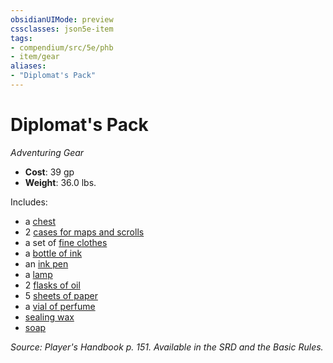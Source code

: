 ```yaml
---
obsidianUIMode: preview
cssclasses: json5e-item
tags:
- compendium/src/5e/phb
- item/gear
aliases: 
- "Diplomat's Pack"
---
```

# Diplomat's Pack
*Adventuring Gear*  

- **Cost**: 39 gp
- **Weight**: 36.0 lbs.

Includes:

- a [chest](5E2014官方资源/items/chest.md)  
- 2 [cases for maps and scrolls](5E2014官方资源/items/map-or-scroll-case.md)  
- a set of [fine clothes](5E2014官方资源/items/fine-clothes.md)  
- a [bottle of ink](5E2014官方资源/items/ink-1-ounce-bottle.md)  
- an [ink pen](5E2014官方资源/items/ink-pen.md)  
- a [lamp](5E2014官方资源/items/lamp.md)  
- 2 [flasks of oil](5E2014官方资源/items/oil-flask.md)  
- 5 [sheets of paper](5E2014官方资源/items/paper-one-sheet.md)  
- a [vial of perfume](5E2014官方资源/items/perfume-vial.md)  
- [sealing wax](5E2014官方资源/items/sealing-wax.md)  
- [soap](5E2014官方资源/items/soap.md)  

*Source: Player's Handbook p. 151. Available in the SRD and the Basic Rules.*